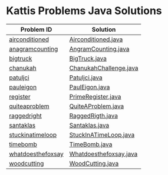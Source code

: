 # Kattis Problems Java Solutions

Problem ID | Solution
--- | ---
[airconditioned](https://open.kattis.com/problems/airconditioned) | [Airconditioned.java](src/kattis/airconditioned/Airconditioned.java)  
[anagramcounting](https://open.kattis.com/problems/anagramcounting) | [AngramCounting.java](src/kattis/AngramCounting.java) 
[bigtruck](https://open.kattis.com/problems/bigtruck) | [BigTruck.java](src/kattis/truck/dijkstra/BigTruck.java)  
[chanukah](https://open.kattis.com/problems/4thought) | [ChanukahChallenge.java](src/kattis/ChanukahChallenge.java)  
[patuljci](https://open.kattis.com/problems/patuljci) | [Patuljci.java](src/kattis/Patuljci.java)  
[pauleigon](https://open.kattis.com/problems/pauleigon) | [PaulEigon.java](src/kattis/PaulEigon.java)
[register](https://open.kattis.com/problems/register) | [PrimeRegister.java](src/kattis/PrimeRegister.java)
[quiteaproblem](https://open.kattis.com/problems/quiteaproblem) | [QuiteAProblem.java](src/kattis/QuiteAProblem.java)
[raggedright](https://open.kattis.com/problems/raggedright) | [RaggedRigth.java](src/kattis/RaggedRigth.java)
[santaklas](https://open.kattis.com/problems/santaklas) | [Santaklas.java](src/kattis/Santaklas.java)
[stuckinatimeloop](https://open.kattis.com/problems/stuckinatimeloop) | [StuckInATimeLoop.java](src/kattis/StuckInATimeLoop.java)
[timebomb](https://open.kattis.com/problems/timebomb) | [TimeBomb.java](src/kattis/TimeBomb.java)
[whatdoesthefoxsay](https://open.kattis.com/problems/whatdoesthefoxsay) | [Whatdoesthefoxsay.java](src/kattis/Whatdoesthefoxsay.java)
[woodcutting](https://open.kattis.com/problems/woodcutting) | [WoodCutting.java](src/kattis/WoodCutting.java)

